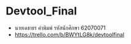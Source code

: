# Devtool_Final
* นายเดชาธร คำพิมพ์ รหัสนักศึกษา 62070071
* https://trello.com/b/BWYtLG8k/devtoolfinal
